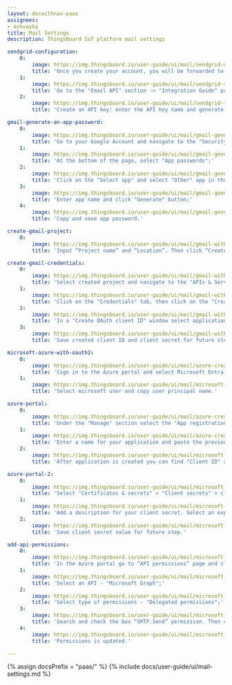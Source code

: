 ```yaml
---
layout: docwithnav-paas
assignees:
- ashvayka
title: Mail Settings
description: ThingsBoard IoT platform mail settings

sendgrid-configuration:
    0:
        image: https://img.thingsboard.io/user-guide/ui/mail/sendgrid-welcome.png
        title: 'Once you create your account, you will be forwarded to the welcome page. Click "Start" button;'
    1:
        image: https://img.thingsboard.io/user-guide/ui/mail/sendgrid-smtp-relay.png
        title: 'Go to the "Email API" section -> "Integration Guide" page and choose a setup method - "SMTP Relay";'
    2:
        image: https://img.thingsboard.io/user-guide/ui/mail/sendgrid-token.png
        title: 'Create an API key: enter the API key name and generate it.'

gmail-generate-an-app-password:
    0:
        image: https://img.thingsboard.io/user-guide/ui/mail/gmail-generate-an-app-password-1.png
        title: 'Go to your Google Account and navigate to the "Security" page. Then select "2-Step Verification" tab;'
    1:
        image: https://img.thingsboard.io/user-guide/ui/mail/gmail-generate-an-app-password-2.png
        title: 'At the bottom of the page, select "App passwords";'
    2:
        image: https://img.thingsboard.io/user-guide/ui/mail/gmail-generate-an-app-password-3.png
        title: 'Click on the "Select app" and select "Other" app in the drop-down menu;'
    3:
        image: https://img.thingsboard.io/user-guide/ui/mail/gmail-generate-an-app-password-4.png
        title: 'Enter app name and click "Generate" button;'
    4:
        image: https://img.thingsboard.io/user-guide/ui/mail/gmail-generate-an-app-password-5.png
        title: 'Copy and save app password.'

create-gmail-project:
    0:
        image: https://img.thingsboard.io/user-guide/ui/mail/gmail-with-oauth2-1-pe.png
        title: 'Input “Project name” and “Location”. Then click “Create”. New project is created.'

create-gmail-credentials:
    0:
        image: https://img.thingsboard.io/user-guide/ui/mail/gmail-with-oauth2-2-pe.png
        title: 'Select created project and navigate to the "APIs & Services" page;'
    1:
        image: https://img.thingsboard.io/user-guide/ui/mail/gmail-with-oauth2-3-pe.png
        title: 'Click on the "Credentials" tab, then click on the "Create Credentials" button and select "OAuth client ID";'
    2:
        image: https://img.thingsboard.io/user-guide/ui/mail/gmail-with-oauth2-4-pe.png
        title: 'In a "Create OAuth client ID" window select application type - "Web application" and input the name of your OAuth2 client. Then, in the "Authorized redirect URIs" section, click the "+ Add URI" button and paste the previously copied "Redirect URI template". Click "Create";'
    3:
        image: https://img.thingsboard.io/user-guide/ui/mail/gmail-with-oauth2-5-pe.png
        title: 'Save created client ID and client secret for future steps.'

microsoft-azure-with-oauth2:
    0:
        image: https://img.thingsboard.io/user-guide/ui/mail/azure-create-application-1.png
        title: 'Sign in to the Azure portal and select Microsoft Entra ID;'
    1:
        image: https://img.thingsboard.io/user-guide/ui/mail/microsoft-azure-copy-user-principal-name-1-pe.png
        title: 'Select microsoft user and copy user principal name.'

azure-portal:
    0:
        image: https://img.thingsboard.io/user-guide/ui/mail/azure-create-application-2.png
        title: 'Under the "Manage" section select the "App registrations" page, and click the "New registration" button;'
    1:
        image: https://img.thingsboard.io/user-guide/ui/mail/azure-create-application-3.png
        title: 'Enter a name for your application and paste the previously copied "Redirect URI template". Click the "Register" button;'
    2:
        image: https://img.thingsboard.io/user-guide/ui/mail/microsoft-azure-with-oauth2-4-pe.png
        title: 'After application is created you can find "Client ID" and "Directory (tenant) ID" on "Overview" page. Save them for future steps.'

azure-portal-2:
    0:
        image: https://img.thingsboard.io/user-guide/ui/mail/microsoft-azure-with-oauth2-5-pe.png
        title: 'Select "Certificates & secrets" > "Client secrets" > click "New client secret" button;'
    1:
        image: https://img.thingsboard.io/user-guide/ui/mail/microsoft-azure-with-oauth2-6-pe.png
        title: 'Add a description for your client secret. Select an expiration for the secret or specify a custom lifetime. Click "Add";'
    2:
        image: https://img.thingsboard.io/user-guide/ui/mail/microsoft-azure-with-oauth2-7-pe.png
        title: 'Save client secret value for future step.'

add-api-permissions:
    0:
        image: https://img.thingsboard.io/user-guide/ui/mail/microsoft-azure-with-oauth2-api-permissions-1-pe.png
        title: 'In the Azure portal go to “API permissions” page and click “Add a permission” button;'
    1:
        image: https://img.thingsboard.io/user-guide/ui/mail/microsoft-azure-with-oauth2-api-permissions-2-pe.png
        title: 'Select an API - "Microsoft Graph";'
    2:
        image: https://img.thingsboard.io/user-guide/ui/mail/microsoft-azure-with-oauth2-api-permissions-3-pe.png
        title: 'Select type of permissions - "Delegated permissions";'
    3:
        image: https://img.thingsboard.io/user-guide/ui/mail/microsoft-azure-with-oauth2-api-permissions-4-pe.png
        title: 'Search and check the box “SMTP.Send” permission. Then click “Add permissions” button;'
    4:
        image: https://img.thingsboard.io/user-guide/ui/mail/microsoft-azure-with-oauth2-api-permissions-5-pe.png
        title: 'Permissions is updated.'

---
```


{% assign docsPrefix = "paas/" %}
{% include docs/user-guide/ui/mail-settings.md %}